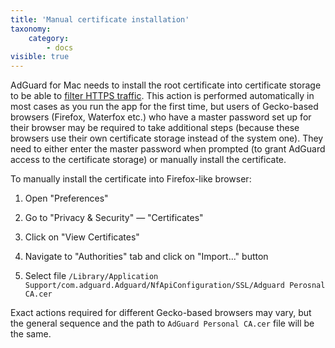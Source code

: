 ```yaml
---
title: 'Manual certificate installation'
taxonomy:
    category:
        - docs
visible: true
---
```


AdGuard for Mac needs to install the root certificate into certificate storage to be able to [filter HTTPS traffic](https://kb.adguard.com/en/general/https-filtering). This action is performed automatically in most cases as you run the app for the first time, but users of Gecko-based browsers (Firefox, Waterfox etc.) who have a master password set up for their browser may be required to take additional steps (because these browsers use their own certificate storage instead of the system one). They need to either enter the master password when prompted (to grant AdGuard access to the certificate storage) or manually install the certificate.

To manually install the certificate into Firefox-like browser:

  1. Open "Preferences"
  
  2. Go to "Privacy & Security" — "Certificates" 
  
  3. Click on "View Certificates"
  
  4. Navigate to "Authorities" tab and click on "Import..." button
  
  5. Select file `/Library/Application Support/com.adguard.Adguard/NfApiConfiguration/SSL/Adguard Perosnal CA.cer`
  
Exact actions required for different Gecko-based browsers may vary, but the general sequence and the path to `AdGuard Personal CA.cer` file will be the same.
